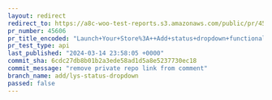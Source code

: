 ```yaml
---
layout: redirect
redirect_to: https://a8c-woo-test-reports.s3.amazonaws.com/public/pr/45606/api/index.html
pr_number: 45606
pr_title_encoded: "Launch+Your+Store%3A++Add+status+dropdown+functionality"
pr_test_type: api
last_published: "2024-03-14 23:58:05 +0000"
commit_sha: 6cdc27db8b01b2a3ede58ad1d5a8e5237730ec18
commit_message: "remove private repo link from comment"
branch_name: add/lys-status-dropdown
passed: false
---
```

